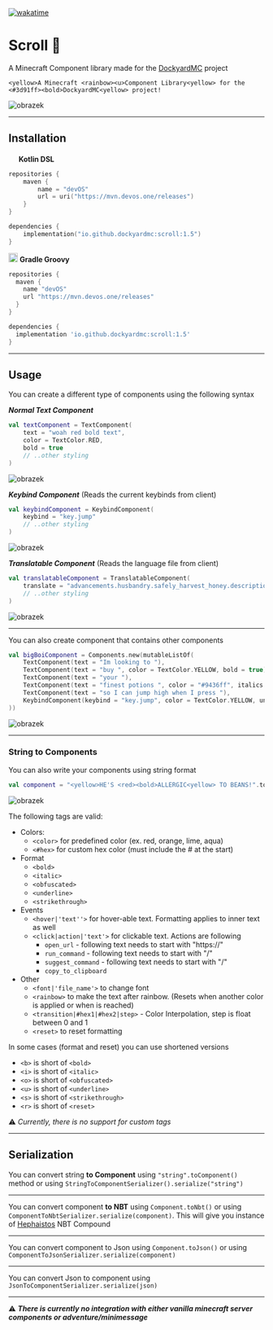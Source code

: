 [![wakatime](https://wakatime.com/badge/github/DockyardMC/Scroll.svg)](https://wakatime.com/badge/github/DockyardMC/Scroll)

# Scroll 📜
A Minecraft Component library made for the [DockyardMC](https://github.com/DockyardMC/Dockyard) project

`<yellow>A Minecraft <rainbow><u>Component Library<yellow> for the <#3d91ff><bold>DockyardMC<yellow> project!`

![obrazek](https://github.com/DockyardMC/Scroll/assets/48604271/304281ed-f72b-4036-9c66-69d929fe5644)

---

## Installation

<img src="https://cdn.worldvectorlogo.com/logos/kotlin-2.svg" width="16px"></img>
**Kotlin DSL**
```kotlin
repositories {
    maven {
        name = "devOS"
        url = uri("https://mvn.devos.one/releases")
    }
}

dependencies {
    implementation("io.github.dockyardmc:scroll:1.5")
}
```
<img src="https://github.com/LukynkaCZE/PrettyLog/assets/48604271/3293feca-7395-4100-8b61-257ba40dbe3c" width="18px"></img>
**Gradle Groovy**
```groovy
repositories {
  maven {
    name "devOS"
    url "https://mvn.devos.one/releases"
  }
}

dependencies {
  implementation 'io.github.dockyardmc:scroll:1.5'
}
```
---

## Usage

You can create a different type of components using the following syntax

**_Normal Text Component_**
```kotlin
val textComponent = TextComponent(
    text = "woah red bold text",
    color = TextColor.RED,
    bold = true
    // ..other styling
)
```
![obrazek](https://github.com/DockyardMC/Scroll/assets/48604271/563c8062-4766-4d9d-9181-7bf11d36a684)



**_Keybind Component_** (Reads the current keybinds from client)
```kotlin
val keybindComponent = KeybindComponent(
    keybind = "key.jump"
    // ..other styling
)
```
![obrazek](https://github.com/DockyardMC/Scroll/assets/48604271/1921623c-9357-4fc8-a042-ed3f3a2dfb14)

**_Translatable Component_** (Reads the language file from client)
```kotlin
val translatableComponent = TranslatableComponent(
    translate = "advancements.husbandry.safely_harvest_honey.description"
    // ..other styling
)
```
![obrazek](https://github.com/DockyardMC/Scroll/assets/48604271/3fd17122-6ecd-4f5e-b287-f588250829c5)

---
You can also create component that contains other components
```kotlin
val bigBoiComponent = Components.new(mutableListOf(
    TextComponent(text = "Im looking to "),
    TextComponent(text = "buy ", color = TextColor.YELLOW, bold = true),
    TextComponent(text = "your "),
    TextComponent(text = "finest potions ", color = "#9436ff", italics = true)
    TextComponent(text = "so I can jump high when I press "),
    KeybindComponent(keybind = "key.jump", color = TextColor.YELLOW, underlined = true)
))
```
![obrazek](https://github.com/DockyardMC/Scroll/assets/48604271/88e2fd91-ce19-492a-a033-52b68529316f)

---
### String to Components
You can also write your components using string format
```kotlin
val component = "<yellow>HE'S <red><bold>ALLERGIC<yellow> TO BEANS!".toComponent()
```
![obrazek](https://github.com/DockyardMC/Scroll/assets/48604271/f7d969c3-c9ab-426e-ad10-00027015a485)

The following tags are valid:

- Colors:
  - `<color>` for predefined color (ex. red, orange, lime, aqua)
  - `<#hex>` for custom hex color (must include the # at the start)
- Format
  - `<bold>`
  - `<italic>`
  - `<obfuscated>`
  - `<underline>`
  - `<strikethrough>`
- Events
  - `<hover|'text''>` for hover-able text. Formatting applies to inner text as well
  - `<click|action|'text'>` for clickable text. Actions are following
    - `open_url` - following text needs to start with "https://"
    - `run_command` - following text needs to start with "/"
    - `suggest_command` - following text needs to start with "/"
    - `copy_to_clipboard`
- Other
  - `<font|'file_name'>` to change font
  - `<rainbow>` to make the text after rainbow. (Resets when another color is applied or when <reset> is reached)
  - `<transition|#hex1|#hex2|step>` - Color Interpolation, step is float between 0 and 1
  - `<reset>` to reset formatting

In some cases (format and reset) you can use shortened versions
- `<b>` is short of `<bold>`
- `<i>` is short of `<italic>`
- `<o>` is short of `<obfuscated>`
- `<u>` is short of `<underline>`
- `<s>` is short of `<strikethrough>`
- `<r>` is short of `<reset>`

⚠️ _Currently, there is no support for custom tags_

---

## Serialization
You can convert string **to Component** using `"string".toComponent()` method or using `StringToComponentSerializer().serialize("string")`

---

You can convert component **to NBT** using `Component.toNbt()` or using `ComponentToNbtSerializer.serialize(component)`. This will give you instance of [Hephaistos](https://github.com/Minestom/Hephaistos) NBT Compound

---

You can convert component to Json using `Component.toJson()` or using `ComponentToJsonSerializer.serialize(component)`

---

You can convert Json to component using `JsonToComponentSerializer.serialize(json)`

---

⚠️ _**There is currently no integration with either vanilla minecraft server components or adventure/minimessage**_
